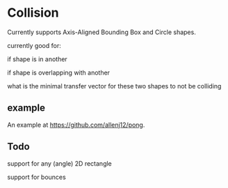 # Collision
Currently supports Axis-Aligned Bounding Box and Circle shapes.

currently good for:

if shape is in another

if shape is overlapping with another

what is the minimal transfer vector for these two shapes to not be colliding

## example
An example at https://github.com/allenj12/pong.

## Todo
support for any (angle) 2D rectangle

support for bounces
